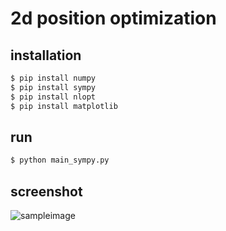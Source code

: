 # 2d position optimization
## installation
```sh
$ pip install numpy
$ pip install sympy 
$ pip install nlopt
$ pip install matplotlib
```

## run 
```sh
$ python main_sympy.py
```

## screenshot
![sampleimage]('./sample.png')

